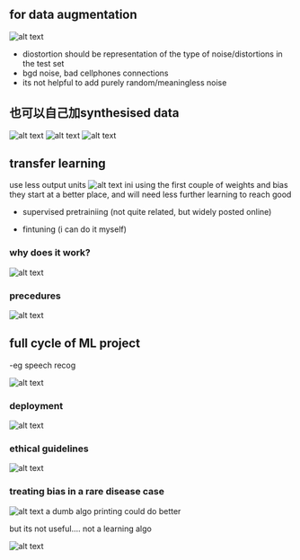 ## for data augmentation 

![alt text](image.png)

- diostortion should be representation of the type of noise/distortions in the test set
- bgd noise, bad cellphones connections 
- its not helpful to add purely random/meaningless noise


## 也可以自己加synthesised data

![alt text](image-1.png)
![alt text](image-2.png)
![alt text](image-3.png)


## transfer learning

use less output units 
![alt text](image-5.png)
ini using the first couple of weights and bias 
they start at a better place, and will need less further learning to reach good

- supervised pretrainiing (not quite related, but widely posted online)

- fintuning (i can do it myself)


### why does it work?


![alt text](image-6.png)

### precedures

![alt text](image-7.png)

## full cycle of ML project

-eg speech recog

![alt text](image-9.png)

### deployment 


![alt text](image-11.png)

### ethical guidelines

![alt text](image-12.png)

### treating bias in a rare disease case

![alt text](image-13.png)
a dumb algo printing could do better

but its not useful.... not a learning algo

![alt text](image-14.png)


